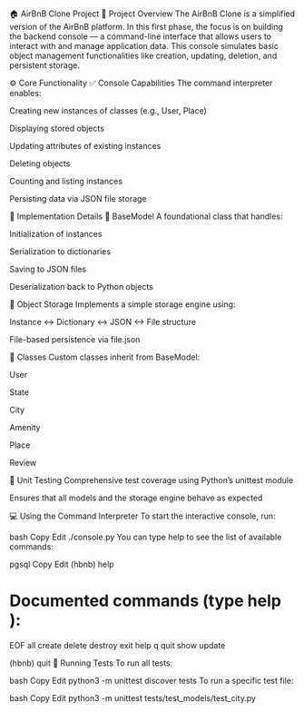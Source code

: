 🏠 AirBnB Clone Project
📌 Project Overview
The AirBnB Clone is a simplified version of the AirBnB platform. In this first phase, the focus is on building the backend console — a command-line interface that allows users to interact with and manage application data. This console simulates basic object management functionalities like creation, updating, deletion, and persistent storage.

⚙️ Core Functionality
✅ Console Capabilities
The command interpreter enables:

Creating new instances of classes (e.g., User, Place)

Displaying stored objects

Updating attributes of existing instances

Deleting objects

Counting and listing instances

Persisting data via JSON file storage

🧱 Implementation Details
🔹 BaseModel
A foundational class that handles:

Initialization of instances

Serialization to dictionaries

Saving to JSON files

Deserialization back to Python objects

🔹 Object Storage
Implements a simple storage engine using:

Instance <-> Dictionary <-> JSON <-> File structure

File-based persistence via file.json

🔹 Classes
Custom classes inherit from BaseModel:

User

State

City

Amenity

Place

Review

🔹 Unit Testing
Comprehensive test coverage using Python’s unittest module

Ensures that all models and the storage engine behave as expected

💻 Using the Command Interpreter
To start the interactive console, run:

bash
Copy
Edit
./console.py
You can type help to see the list of available commands:

pgsql
Copy
Edit
(hbnb) help

Documented commands (type help <topic>):
========================================
EOF  all  create  delete  destroy  exit  help  q  quit  show  update

(hbnb) quit
🧪 Running Tests
To run all tests:

bash
Copy
Edit
python3 -m unittest discover tests
To run a specific test file:

bash
Copy
Edit
python3 -m unittest tests/test_models/test_city.py